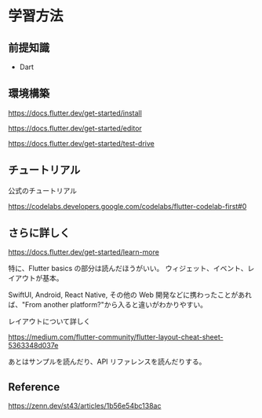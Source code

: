 # 学習方法

## 前提知識

-   Dart

## 環境構築

https://docs.flutter.dev/get-started/install

https://docs.flutter.dev/get-started/editor

https://docs.flutter.dev/get-started/test-drive

## チュートリアル

公式のチュートリアル

https://codelabs.developers.google.com/codelabs/flutter-codelab-first#0

## さらに詳しく

https://docs.flutter.dev/get-started/learn-more

特に、Flutter basics の部分は読んだほうがいい。
ウィジェット、イベント、レイアウトが基本。

SwiftUI, Android, React Native, その他の Web 開発などに携わったことがあれば、"From another platform?"から入ると違いがわかりやすい。

レイアウトについて詳しく

https://medium.com/flutter-community/flutter-layout-cheat-sheet-5363348d037e

あとはサンプルを読んだり、API リファレンスを読んだりする。

## Reference

https://zenn.dev/st43/articles/1b56e54bc138ac
